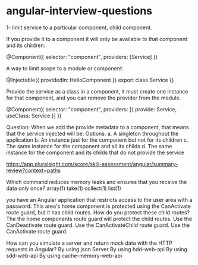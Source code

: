 # angular-interview-questions

1- limit service to a particular component, child component.

If you provide it to a component it will only be available to that component and its children:

@Component({
  selector: "component",
  providers: [Service]
})

A way to limit scope to a module or component:

@Injectable({ providedIn: HelloComponent })
export class Service {}

Provide the service as a class in a component, it must create one instance for that component, and you can remove the provider from the module.

@Component({
  selector: "component",
  providers: [{ provide: Service, useClass: Service }]
})

Question:
When we add the provide metadata to a component, that means that the service injected will be:
Options:
a. A singleton throughout the application
b. An instance just for the component but not for its children
c. The same instance for the component and all its childs
d. The same instance for the component and its childs that do not provide the service

https://app.pluralsight.com/score/skill-assessment/angular/summary-review?context=paths

 Which command reduces memory leaks and ensures that you receive the data only once?
array(1) take(1) collect(1) list(1)

you have an Angular application that restricts access to the user area with a password. This area's home component is protected using the CanActivate route guard, but it has child routes. How do you protect these child routes?
The the home components route guard will protect the child routes.
Use the CanDeactivate route guard.
Use the CanActivateChild route guard.
Use the CanActivate route guard.

How can you simulate a server and return mock data with the HTTP requests in Angular?
By using json Server
By using hdd-web-api
By using sdd-web-api
By using cache-memory-web-api
